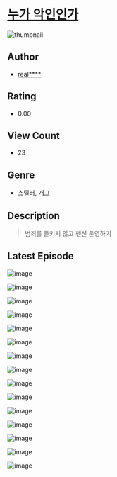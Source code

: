 # [누가 악인인가](https://comic.naver.com/challenge/list?titleId=811358)
![thumbnail](https://image-comic.pstatic.net/user_contents_data/challenge_comic/2023/05/25/upload_7149014030432352099_480x623.jpeg)

## Author
- [real****](https://comic.naver.com/artistTitle?id=367297)

## Rating
- 0.00

## View Count
- 23

## Genre
- 스릴러, 개그

## Description
> 범죄를 들키지 않고 펜션 운영하기


## Latest Episode
![image](https://image-comic.pstatic.net/user_contents_data/challenge_comic/2023/05/25/367297/upload_7089902979736691300.jpeg)

![image](https://image-comic.pstatic.net/user_contents_data/challenge_comic/2023/05/25/367297/upload_4123154535498004791.jpeg)

![image](https://image-comic.pstatic.net/user_contents_data/challenge_comic/2023/05/25/367297/upload_7292280404997059173.jpeg)

![image](https://image-comic.pstatic.net/user_contents_data/challenge_comic/2023/05/25/367297/upload_3978143258330161973.jpeg)

![image](https://image-comic.pstatic.net/user_contents_data/challenge_comic/2023/05/25/367297/upload_7220223699158917688.jpeg)

![image](https://image-comic.pstatic.net/user_contents_data/challenge_comic/2023/05/25/367297/upload_7090136299439415857.jpeg)

![image](https://image-comic.pstatic.net/user_contents_data/challenge_comic/2023/05/25/367297/upload_7292228538938438502.jpeg)

![image](https://image-comic.pstatic.net/user_contents_data/challenge_comic/2023/05/25/367297/upload_7293354403643732275.jpeg)

![image](https://image-comic.pstatic.net/user_contents_data/challenge_comic/2023/05/25/367297/upload_7363727580331270964.jpeg)

![image](https://image-comic.pstatic.net/user_contents_data/challenge_comic/2023/05/25/367297/upload_7234242683654857058.jpeg)

![image](https://image-comic.pstatic.net/user_contents_data/challenge_comic/2023/05/25/367297/upload_3618467685328052578.jpeg)

![image](https://image-comic.pstatic.net/user_contents_data/challenge_comic/2023/05/25/367297/upload_3846692245216781109.jpeg)

![image](https://image-comic.pstatic.net/user_contents_data/challenge_comic/2023/05/25/367297/upload_7293352437390467376.jpeg)

![image](https://image-comic.pstatic.net/user_contents_data/challenge_comic/2023/05/25/367297/upload_7017515746861594169.jpeg)

![image](https://image-comic.pstatic.net/user_contents_data/challenge_comic/2023/05/25/367297/upload_3544395798755424562.jpeg)
